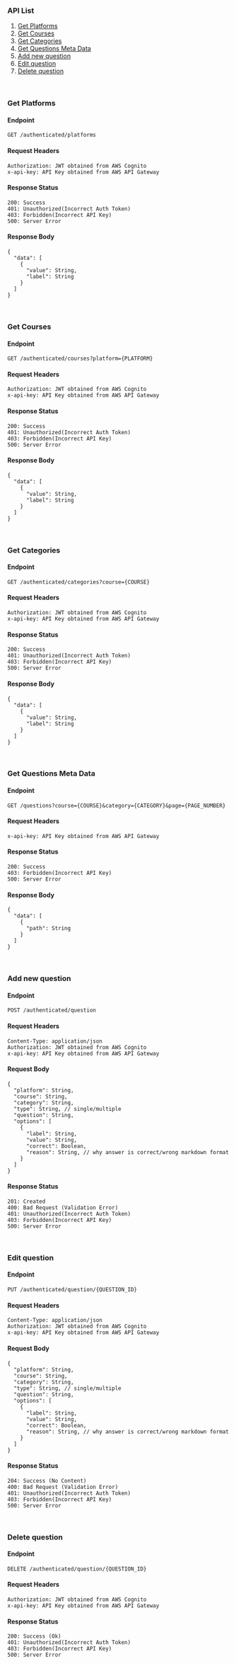 ### API List

1. [Get Platforms](#get-platforms)
2. [Get Courses](#get-courses)
3. [Get Categories](#get-categories)
4. [Get Questions Meta Data](#get-questions-meta-data)
5. [Add new question](#add-new-question)
6. [Edit question](#edit-question)
7. [Delete question](#delete-question)

<br>

### Get Platforms

#### Endpoint

```
GET /authenticated/platforms
```

#### Request Headers

```
Authorization: JWT obtained from AWS Cognito
x-api-key: API Key obtained from AWS API Gateway
```

#### Response Status

```
200: Success
401: Unauthorized(Incorrect Auth Token)
403: Forbidden(Incorrect API Key)
500: Server Error
```

#### Response Body

```
{
  "data": [
    {
      "value": String,
      "label": String
    }
  ]
}
```

<br>

### Get Courses

#### Endpoint

```
GET /authenticated/courses?platform={PLATFORM}
```

#### Request Headers

```
Authorization: JWT obtained from AWS Cognito
x-api-key: API Key obtained from AWS API Gateway
```

#### Response Status

```
200: Success
401: Unauthorized(Incorrect Auth Token)
403: Forbidden(Incorrect API Key)
500: Server Error
```

#### Response Body

```
{
  "data": [
    {
      "value": String,
      "label": String
    }
  ]
}
```

<br>

### Get Categories

#### Endpoint

```
GET /authenticated/categories?course={COURSE}
```

#### Request Headers

```
Authorization: JWT obtained from AWS Cognito
x-api-key: API Key obtained from AWS API Gateway
```

#### Response Status

```
200: Success
401: Unauthorized(Incorrect Auth Token)
403: Forbidden(Incorrect API Key)
500: Server Error
```

#### Response Body

```
{
  "data": [
    {
      "value": String,
      "label": String
    }
  ]
}
```

<br>

### Get Questions Meta Data

#### Endpoint

```
GET /questions?course={COURSE}&category={CATEGORY}&page={PAGE_NUMBER}
```

#### Request Headers

```
x-api-key: API Key obtained from AWS API Gateway
```

#### Response Status

```
200: Success
403: Forbidden(Incorrect API Key)
500: Server Error
```

#### Response Body

```
{
  "data": [
    {
      "path": String
    }
  ]
}
```

<br>

### Add new question

#### Endpoint

```
POST /authenticated/question
```

#### Request Headers

```
Content-Type: application/json
Authorization: JWT obtained from AWS Cognito
x-api-key: API Key obtained from AWS API Gateway
```

#### Request Body

```
{
  "platform": String,
  "course": String,
  "category": String,
  "type": String, // single/multiple
  "question": String,
  "options": [
    {
      "label": String,
      "value": String,
      "correct": Boolean,
      "reason": String, // why answer is correct/wrong markdown format
    }
  ]
}
```

#### Response Status

```
201: Created
400: Bad Request (Validation Error)
401: Unauthorized(Incorrect Auth Token)
403: Forbidden(Incorrect API Key)
500: Server Error
```

<br>

### Edit question

#### Endpoint

```
PUT /authenticated/question/{QUESTION_ID}
```

#### Request Headers

```
Content-Type: application/json
Authorization: JWT obtained from AWS Cognito
x-api-key: API Key obtained from AWS API Gateway
```

#### Request Body

```
{
  "platform": String,
  "course": String,
  "category": String,
  "type": String, // single/multiple
  "question": String,
  "options": [
    {
      "label": String,
      "value": String,
      "correct": Boolean,
      "reason": String, // why answer is correct/wrong markdown format
    }
  ]
}
```

#### Response Status

```
204: Success (No Content)
400: Bad Request (Validation Error)
401: Unauthorized(Incorrect Auth Token)
403: Forbidden(Incorrect API Key)
500: Server Error
```

<br>

### Delete question

#### Endpoint

```
DELETE /authenticated/question/{QUESTION_ID}
```

#### Request Headers

```
Authorization: JWT obtained from AWS Cognito
x-api-key: API Key obtained from AWS API Gateway
```

#### Response Status

```
200: Success (Ok)
401: Unauthorized(Incorrect Auth Token)
403: Forbidden(Incorrect API Key)
500: Server Error
```

<br>

